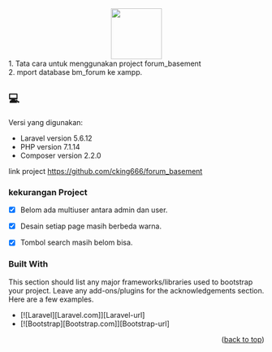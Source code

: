 <div id="header" align="center">
  <img src="https://media.giphy.com/media/M9gbBd9nbDrOTu1Mqx/giphy.gif" width="100"/>
</div>
<div id="badges">
     <img src="https://komarev.com/ghpvc/?username=cking666" alt=""/>
</div>
1. Tata cara untuk menggunakan project forum_basement
<br>
2. mport database bm_forum ke xampp.


## 💻 

Versi yang digunakan:
<!---Estes são apenas requisitos de exemplo. Adicionar, duplicar ou remover conforme necessário--->
* Laravel version 5.6.12 
* PHP version 7.1.14
* Composer version 2.2.0


link project https://github.com/cking666/forum_basement

### kekurangan Project

- [x] Belom ada multiuser antara admin dan user.
- [x] Desain setiap page masih berbeda warna.
- [x] Tombol search masih belom bisa.


### Built With

This section should list any major frameworks/libraries used to bootstrap your project. Leave any add-ons/plugins for the acknowledgements section. Here are a few examples.

* [![Laravel][Laravel.com]][Laravel-url]
* [![Bootstrap][Bootstrap.com]][Bootstrap-url]

<p align="right">(<a href="#readme-top">back to top</a>)</p>
